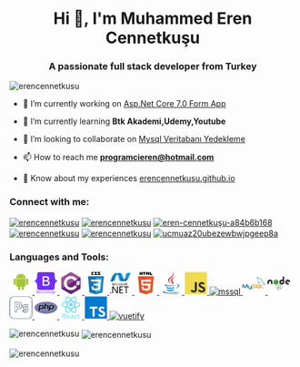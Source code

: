 <h1 align="center">Hi 👋, I'm Muhammed Eren Cennetkuşu</h1>
<h3 align="center">A passionate full stack developer from Turkey</h3>

<p align="left"> <img src="https://komarev.com/ghpvc/?username=erencennetkusu&label=Profile%20views&color=0e75b6&style=flat" alt="erencennetkusu" /> </p>



- 🔭 I’m currently working on [Asp.Net Core 7.0  Form App](https://github.com/erencennetkusu/asp-dotnet-core-7.0-forms-app)

- 🌱 I’m currently learning **Btk Akademi,Udemy,Youtube**

- 👯 I’m looking to collaborate on [Mysql Veritabanı Yedekleme](https://github.com/erencennetkusu/VeritabaniYedeklemeMysql)

- 📫 How to reach me **programcieren@hotmail.com**

- 📄 Know about my experiences [erencennetkusu.github.io](erencennetkusu.github.io)

<h3 align="left">Connect with me:</h3>
<p align="left">
<a href="https://codepen.io/erencennetkusu" target="blank"><img align="center" src="https://raw.githubusercontent.com/rahuldkjain/github-profile-readme-generator/master/src/images/icons/Social/codepen.svg" alt="erencennetkusu" height="30" width="40" /></a>
<a href="https://twitter.com/erencennetkusu" target="blank"><img align="center" src="https://raw.githubusercontent.com/rahuldkjain/github-profile-readme-generator/master/src/images/icons/Social/twitter.svg" alt="erencennetkusu" height="30" width="40" /></a>
<a href="https://linkedin.com/in/eren-cennetkuşu-a84b6b168" target="blank"><img align="center" src="https://raw.githubusercontent.com/rahuldkjain/github-profile-readme-generator/master/src/images/icons/Social/linked-in-alt.svg" alt="eren-cennetkuşu-a84b6b168" height="30" width="40" /></a>
<a href="https://fb.com/erencennetkusu" target="blank"><img align="center" src="https://raw.githubusercontent.com/rahuldkjain/github-profile-readme-generator/master/src/images/icons/Social/facebook.svg" alt="erencennetkusu" height="30" width="40" /></a>
<a href="https://instagram.com/erencennetkusu" target="blank"><img align="center" src="https://raw.githubusercontent.com/rahuldkjain/github-profile-readme-generator/master/src/images/icons/Social/instagram.svg" alt="erencennetkusu" height="30" width="40" /></a>
<a href="https://www.youtube.com/c/ucmuaz20ubezewbwjpgeep8a" target="blank"><img align="center" src="https://raw.githubusercontent.com/rahuldkjain/github-profile-readme-generator/master/src/images/icons/Social/youtube.svg" alt="ucmuaz20ubezewbwjpgeep8a" height="30" width="40" /></a>
</p>

<h3 align="left">Languages and Tools:</h3>
<p align="left"> <a href="https://developer.android.com" target="_blank" rel="noreferrer"> <img src="https://raw.githubusercontent.com/devicons/devicon/master/icons/android/android-original-wordmark.svg" alt="android" width="40" height="40"/> </a> <a href="https://getbootstrap.com" target="_blank" rel="noreferrer"> <img src="https://raw.githubusercontent.com/devicons/devicon/master/icons/bootstrap/bootstrap-plain-wordmark.svg" alt="bootstrap" width="40" height="40"/> </a> <a href="https://www.w3schools.com/cs/" target="_blank" rel="noreferrer"> <img src="https://raw.githubusercontent.com/devicons/devicon/master/icons/csharp/csharp-original.svg" alt="csharp" width="40" height="40"/> </a> <a href="https://www.w3schools.com/css/" target="_blank" rel="noreferrer"> <img src="https://raw.githubusercontent.com/devicons/devicon/master/icons/css3/css3-original-wordmark.svg" alt="css3" width="40" height="40"/> </a> <a href="https://dotnet.microsoft.com/" target="_blank" rel="noreferrer"> <img src="https://raw.githubusercontent.com/devicons/devicon/master/icons/dot-net/dot-net-original-wordmark.svg" alt="dotnet" width="40" height="40"/> </a> <a href="https://www.w3.org/html/" target="_blank" rel="noreferrer"> <img src="https://raw.githubusercontent.com/devicons/devicon/master/icons/html5/html5-original-wordmark.svg" alt="html5" width="40" height="40"/> </a> <a href="https://www.java.com" target="_blank" rel="noreferrer"> <img src="https://raw.githubusercontent.com/devicons/devicon/master/icons/java/java-original.svg" alt="java" width="40" height="40"/> </a> <a href="https://developer.mozilla.org/en-US/docs/Web/JavaScript" target="_blank" rel="noreferrer"> <img src="https://raw.githubusercontent.com/devicons/devicon/master/icons/javascript/javascript-original.svg" alt="javascript" width="40" height="40"/> </a> <a href="https://www.microsoft.com/en-us/sql-server" target="_blank" rel="noreferrer"> <img src="https://www.svgrepo.com/show/303229/microsoft-sql-server-logo.svg" alt="mssql" width="40" height="40"/> </a> <a href="https://www.mysql.com/" target="_blank" rel="noreferrer"> <img src="https://raw.githubusercontent.com/devicons/devicon/master/icons/mysql/mysql-original-wordmark.svg" alt="mysql" width="40" height="40"/> </a> <a href="https://nodejs.org" target="_blank" rel="noreferrer"> <img src="https://raw.githubusercontent.com/devicons/devicon/master/icons/nodejs/nodejs-original-wordmark.svg" alt="nodejs" width="40" height="40"/> </a> <a href="https://www.photoshop.com/en" target="_blank" rel="noreferrer"> <img src="https://raw.githubusercontent.com/devicons/devicon/master/icons/photoshop/photoshop-line.svg" alt="photoshop" width="40" height="40"/> </a> <a href="https://www.php.net" target="_blank" rel="noreferrer"> <img src="https://raw.githubusercontent.com/devicons/devicon/master/icons/php/php-original.svg" alt="php" width="40" height="40"/> </a> <a href="https://reactjs.org/" target="_blank" rel="noreferrer"> <img src="https://raw.githubusercontent.com/devicons/devicon/master/icons/react/react-original-wordmark.svg" alt="react" width="40" height="40"/> </a> <a href="https://www.typescriptlang.org/" target="_blank" rel="noreferrer"> <img src="https://raw.githubusercontent.com/devicons/devicon/master/icons/typescript/typescript-original.svg" alt="typescript" width="40" height="40"/> </a> <a href="https://vuetifyjs.com/en/" target="_blank" rel="noreferrer"> <img src="https://bestofjs.org/logos/vuetify.svg" alt="vuetify" width="40" height="40"/> </a> </p>

<p><img align="left" src="https://github-readme-stats.vercel.app/api/top-langs?username=erencennetkusu&show_icons=true&locale=en&layout=compact" alt="erencennetkusu" /></p>

<p>&nbsp;<img align="center" src="https://github-readme-stats.vercel.app/api?username=erencennetkusu&show_icons=true&locale=en" alt="erencennetkusu" /></p>

<p><img align="center" src="https://github-readme-streak-stats.herokuapp.com/?user=erencennetkusu&" alt="erencennetkusu" /></p>
